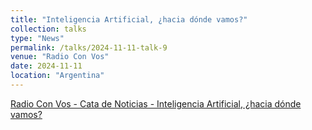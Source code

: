 ```yaml
---
title: "Inteligencia Artificial, ¿hacia dónde vamos?"
collection: talks
type: "News"
permalink: /talks/2024-11-11-talk-9
venue: "Radio Con Vos"
date: 2024-11-11
location: "Argentina"
---
```



[Radio Con Vos - Cata de Noticias - Inteligencia Artificial, ¿hacia dónde vamos?](https://radiocut.fm/audiocut/inteligencia-artificial-hacia-donde-va/)




